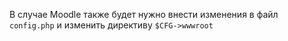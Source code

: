 В случае Moodle также будет нужно внести изменения в файл `config.php` и изменить директиву `$CFG->wwwroot`
